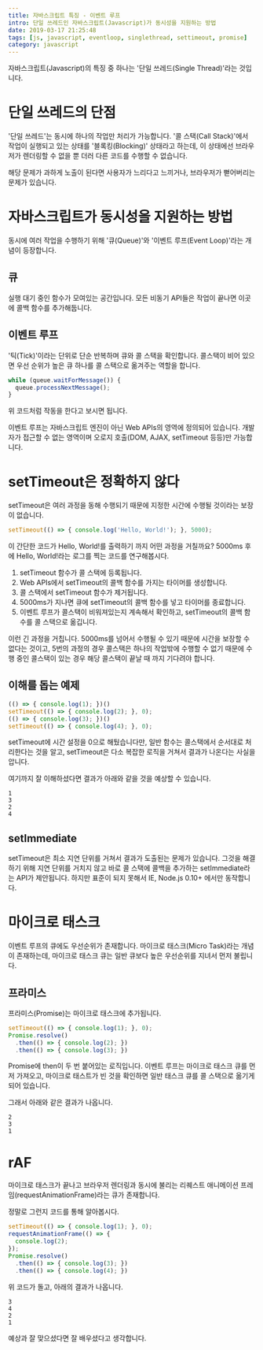 ```yaml
---
title: 자바스크립트 특징 - 이벤트 루프
intro: 단일 쓰레드인 자바스크립트(Javascript)가 동시성을 지원하는 방법
date: 2019-03-17 21:25:48
tags: [js, javascript, eventloop, singlethread, settimeout, promise]
category: javascript
---
```

자바스크립트(Javascript)의 특징 중 하나는 '단일 쓰레드(Single Thread)'라는 것입니다.

# 단일 쓰레드의 단점

'단일 쓰레드'는 동시에 하나의 작업만 처리가 가능합니다. '콜 스택(Call Stack)'에서 작업이 실행되고 있는 상태를 '블록킹(Blocking)' 상태라고 하는데, 이 상태에선 브라우저가 렌더링할 수 없을 뿐 더러 다른 코드를 수행할 수 없습니다.

해당 문제가 과하게 노출이 된다면 사용자가 느리다고 느끼거나, 브라우저가 뻗어버리는 문제가 있습니다.

# 자바스크립트가 동시성을 지원하는 방법

동시에 여러 작업을 수행하기 위해 '큐(Queue)'와 '이벤트 루프(Event Loop)'라는 개념이 등장합니다.

## 큐

실행 대기 중인 함수가 모여있는 공간입니다. 모든 비동기 API들은 작업이 끝나면 이곳에 콜백 함수를 추가해둡니다.

## 이벤트 루프

'틱(Tick)'이라는 단위로 단순 반복하며 큐와 콜 스택을 확인합니다. 콜스택이 비어 있으면 우선 순위가 높은 큐 하나를 콜 스택으로 옮겨주는 역할을 합니다.

```js
while (queue.waitForMessage()) {
  queue.processNextMessage();
}
```

위 코드처럼 작동을 한다고 보시면 됩니다.

이벤트 루프는 자바스크립트 엔진이 아닌 Web APIs의 영역에 정의되어 있습니다. 개발자가 접근할 수 없는 영역이며 오로지 호출(DOM, AJAX, setTimeout 등등)만 가능합니다.

# setTimeout은 정확하지 않다

setTimeout은 여러 과정을 동해 수행되기 때문에 지정한 시간에 수행될 것이라는 보장이 없습니다.

```js
setTimeout(() => { console.log('Hello, World!'); }, 5000);
```

이 간단한 코드가 Hello, World!를 출력하기 까지 어떤 과정을 거칠까요? 5000ms 후에 Hello, World!라는 로그를 찍는 코드를 연구해봅시다.

1. setTimeout 함수가 콜 스택에 등록됩니다.
2. Web APIs에서 setTimeout의 콜백 함수를 가지는 타이머를 생성합니다.
3. 콜 스택에서 setTimeout 함수가 제거됩니다.
4. 5000ms가 지나면 큐에 setTimeout의 콜백 함수를 넣고 타이머를 종료합니다.
5. 이벤트 루프가 콜스택이 비워져있는지 계속해서 확인하고, setTimeout의 콜백 함수를 콜 스택으로 옮깁니다.

이런 긴 과정을 거칩니다. 5000ms를 넘어서 수행될 수 있기 때문에 시간을 보장할 수 없다는 것이고, 5번의 과정의 경우 콜스택은 하나의 작업밖에 수행할 수 없기 때문에 수행 중인 콜스택이 있는 경우 해당 콜스택이 끝날 때 까지 기다려야 합니다.

## 이해를 돕는 예제

```js
(() => { console.log(1); })()
setTimeout(() => { console.log(2); }, 0);
(() => { console.log(3); })()
setTimeout(() => { console.log(4); }, 0);
```

setTimeout에 시간 설정을 0으로 해뒀습니다만, 일반 함수는 콜스택에서 순서대로 처리한다는 것을 알고, setTimeout은 다소 복잡한 로직을 거쳐서 결과가 나온다는 사실을 압니다.

여기까지 잘 이해하셨다면 결과가 아래와 같을 것을 예상할 수 있습니다.

```console
1
3
2
4
```

## setImmediate

setTimeout은 최소 지연 단위를 거쳐서 결과가 도출된는 문제가 있습니다. 그것을 해결하기 위해 지연 단위를 거치지 않고 바로 콜 스택에 콜백을 추가하는 setImmediate라는 API가 제안됩니다. 하지만 표준이 되지 못해서 IE, Node.js 0.10+ 에서만 동작합니다.

# 마이크로 태스크

이벤트 루프의 큐에도 우선순위가 존재합니다. 마이크로 태스크(Micro Task)라는 개념이 존재하는데, 마이크로 태스크 큐는 일반 큐보다 높은 우선순위를 지녀서 먼저 불립니다.

## 프라미스

프라미스(Promise)는 마이크로 태스크에 추가됩니다.

```js
setTimeout(() => { console.log(1); }, 0);
Promise.resolve()
  .then(() => { console.log(2); })
  .then(() => { console.log(3); })
```

Promise에 then이 두 번 붙어있는 로직입니다. 이벤트 루프는 마이크로 태스크 큐를 먼저 가져오고, 마이크로 태스트가 빈 것을 확인하면 일반 태스크 큐를 콜 스택으로 옮기게 되어 있습니다.

그래서 아래와 같은 결과가 나옵니다.

```console
2
3
1
```

# rAF

마이크로 태스크가 끝나고 브라우저 렌더링과 동시에 불리는 리퀘스트 애니메이션 프레임(requestAnimationFrame)라는 큐가 존재합니다.

정말로 그런지 코드를 통해 알아봅시다.

```js
setTimeout(() => { console.log(1); }, 0);
requestAnimationFrame(() => {
  console.log(2);
});
Promise.resolve()
  .then(() => { console.log(3); })
  .then(() => { console.log(4); })
```

위 코드가 돌고, 아래의 결과가 나옵니다.

```console
3
4
2
1
```

예상과 잘 맞으셨다면 잘 배우셨다고 생각합니다.
